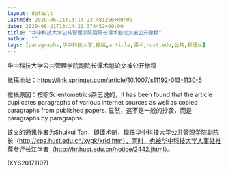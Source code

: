 ```yaml
---
layout: default
Lastmod: 2020-06-21T13:14:23.481256+00:00
date: 2020-06-21T13:14:21.374452+00:00
title: "华中科技大学公共管理学院副院长谭术魁论文被公开撤稿"
author: ""
tags: [paragraphs,华中科技大学,撤稿,article,谭术,hust,edu,公共,新语丝]
---
```


华中科技大学公共管理学院副院长谭术魁论文被公开撤稿

撤稿地址：https://link.springer.com/article/10.1007/s11192-013-1130-5

撤稿原因：按照Scientometrics杂志说的，it has been found that the article duplicates paragraphs of various internet sources as well as copied paragraphs from published papers. 显然，这不是一般的抄袭，而是paragraphs by paragraphs.

该文的通讯作者为Shuikui Tan，即谭术魁，现任华中科技大学公共管理学院副院长（http://cpa.hust.edu.cn/xygk/xrld.htm），同时，也被华中科技大学人事处推荐参评长江学者（http://hr.hust.edu.cn/notice/2442.jhtml）。

(XYS20171107)

